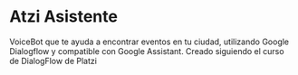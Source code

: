 # Atzi Asistente

VoiceBot que te ayuda a encontrar eventos en tu ciudad, utilizando Google Dialogflow y compatible con Google Assistant. Creado siguiendo el curso de DialogFlow de Platzi
